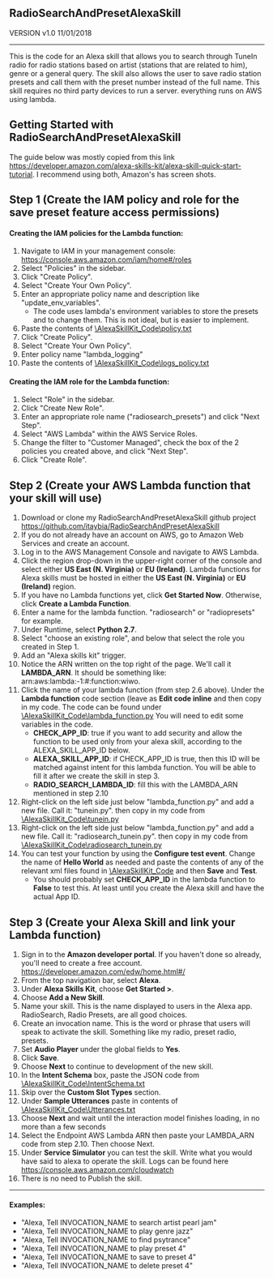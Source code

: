 ## RadioSearchAndPresetAlexaSkill

VERSION v1.0 11/01/2018

***********************************

This is the code for an Alexa skill that allows you to search through TuneIn radio for radio stations based on artist (stations that are related to him), genre or a general query.
The skill also allows the user to save radio station presets and call them with the preset number instead of the full name.
This skill requires no third party devices to run a server. everything runs on AWS using lambda.

## Getting Started with RadioSearchAndPresetAlexaSkill

The guide below was mostly copied from this link https://developer.amazon.com/alexa-skills-kit/alexa-skill-quick-start-tutorial. I recommend using both, Amazon's has screen shots.

## Step 1 (Create the IAM policy and role for the save preset feature access permissions)

#### Creating the IAM policies for the Lambda function:

1. Navigate to IAM in your management console: https://console.aws.amazon.com/iam/home#/roles
2. Select "Policies" in the sidebar.
3. Click "Create Policy".
4. Select "Create Your Own Policy".
5. Enter an appropriate policy name and description like "update_env_variables".
    * The code uses lambda's environment variables to store the presets and to change them. This is not ideal, but is easier to implement.
6. Paste the contents of [\AlexaSkillKit_Code\policy.txt](https://github.com/itaybia/RadioSearchAndPresetAlexaSkill/blob/master/AlexaSkillKit_Code/policy.txt)
7. Click "Create Policy".
8. Select "Create Your Own Policy".
9. Enter policy name "lambda_logging"
10. Paste the contents of [\AlexaSkillKit_Code\logs_policy.txt](https://github.com/itaybia/RadioSearchAndPresetAlexaSkill/blob/master/AlexaSkillKit_Code/logs_policy.txt)

#### Creating the IAM role for the Lambda function:
1. Select "Role" in the sidebar.
2. Click "Create New Role".
3. Enter an appropriate role name ("radiosearch_presets") and click "Next Step".
4. Select "AWS Lambda" within the AWS Service Roles.
5. Change the filter to "Customer Managed", check the box of the 2 policies you created above, and click "Next Step".
6. Click "Create Role".


## Step 2 (Create your AWS Lambda function that your skill will use)

1. Download or clone my RadioSearchAndPresetAlexaSkill github project https://github.com/itaybia/RadioSearchAndPresetAlexaSkill
2. If you do not already have an account on AWS, go to Amazon Web Services and create an account.
3. Log in to the AWS Management Console and navigate to AWS Lambda.
4. Click the region drop-down in the upper-right corner of the console and select either **US East (N. Virginia)** or **EU (Ireland)**.
Lambda functions for Alexa skills must be hosted in either the **US East (N. Virginia)** or **EU (Ireland)** region.
5. If you have no Lambda functions yet, click **Get Started Now**. Otherwise, click **Create a Lambda Function**.
6. Enter a name for the lambda function. "radiosearch" or "radiopresets" for example.
7. Under Runtime, select **Python 2.7**.
8. Select "choose an existing role", and below that select the role you created in Step 1.
9. Add an "Alexa skills kit" trigger.
10. Notice the ARN written on the top right of the page. We'll call it **LAMBDA_ARN**. It should be something like: arn:aws:lambda:<zone>-1:#:function:wiwo.
11. Click the name of your lambda function (from step 2.6 above). Under the **Lambda function** code section (leave as **Edit code inline** and then copy in my code.
The code can be found under [\AlexaSkillKit_Code\lambda_function.py](https://github.com/itaybia/RadioSearchAndPresetAlexaSkill/blob/master/AlexaSkillKit_Code/lambda_function.py)
You will need to edit some variables in the code.
    * **CHECK_APP_ID**: true if you want to add security and allow the function to be used only from your alexa skill, according to the ALEXA_SKILL_APP_ID below.
    * **ALEXA_SKILL_APP_ID**: if CHECK_APP_ID is true, then this ID will be matched against intent for this lambda function. You will be able to fill it after we create the skill in step 3.
    * **RADIO_SEARCH_LAMBDA_ID**: fill this with the LAMBDA_ARN mentioned in step 2.10
12. Right-click on the left side just below "lambda_function.py" and add a new file. Call it: "tunein.py". then copy in my code from
 [\AlexaSkillKit_Code\tunein.py](https://github.com/itaybia/RadioSearchAndPresetAlexaSkill/blob/master/AlexaSkillKit_Code/tunein.py)
13. Right-click on the left side just below "lambda_function.py" and add a new file. Call it: "radiosearch_tunein.py". then copy in my code from
 [\AlexaSkillKit_Code\radiosearch_tunein.py](https://github.com/itaybia/RadioSearchAndPresetAlexaSkill/blob/master/AlexaSkillKit_Code/radiosearch_tunein.py)
14. You can test your function by using the **Configure test event**. Change the name of **Hello World** as needed and paste the contents of any of the relevant xml files found in [\AlexaSkillKit_Code](https://github.com/itaybia/RadioSearchAndPresetAlexaSkill/blob/master/AlexaSkillKit_Code) and then **Save** and **Test**.
    * You should probably set **CHECK_APP_ID** in the lambda function to **False** to test this. At least until you create the Alexa skill and have the actual App ID.


## Step 3 (Create your Alexa Skill and link your Lambda function)

1. Sign in to the **Amazon developer portal**. If you haven't done so already, you'll need to create a free account. https://developer.amazon.com/edw/home.html#/
2. From the top navigation bar, select **Alexa**.
3. Under **Alexa Skills Kit**, choose **Get Started >**.
4. Choose **Add a New Skill**.
5. Name your skill. This is the name displayed to users in the Alexa app. RadioSearch, Radio Presets, are all good choices.
6. Create an invocation name. This is the word or phrase that users will speak to activate the skill. Something like my radio, preset radio, presets.
7. Set **Audio Player** under the global fields to **Yes**.
8. Click **Save**.
9. Choose **Next** to continue to development of the new skill.
10. In the **Intent Schema** box, paste the JSON code from [\AlexaSkillKit_Code\IntentSchema.txt](https://github.com/itaybia/RadioSearchAndPresetAlexaSkill/blob/master/AlexaSkillKit_Code/IntentSchema.txt)
11. Skip over the **Custom Slot Types** section.
12. Under **Sample Utterances** paste in contents of [\AlexaSkillKit_Code\Utterances.txt](https://github.com/itaybia/RadioSearchAndPresetAlexaSkill/blob/master/AlexaSkillKit_Code/Utterances.txt)
13. Choose **Next** and wait until the interaction model finishes loading, in no more than a few seconds
14. Select the Endpoint AWS Lambda ARN then paste your LAMBDA_ARN code from step 2.10. Then choose Next.
15. Under **Service Simulator** you can test the skill.  Write what you would have said to alexa to operate the skill. Logs can be found here https://console.aws.amazon.com/cloudwatch
16. There is no need to Publish the skill.


************
#### Examples:

* "Alexa, Tell INVOCATION_NAME to search artist pearl jam"
* "Alexa, Tell INVOCATION_NAME to play genre jazz"
* "Alexa, Tell INVOCATION_NAME to find psytrance"
* "Alexa, Tell INVOCATION_NAME to play preset 4"
* "Alexa, Tell INVOCATION_NAME to save to preset 4"
* "Alexa, Tell INVOCATION_NAME to delete preset 4"
